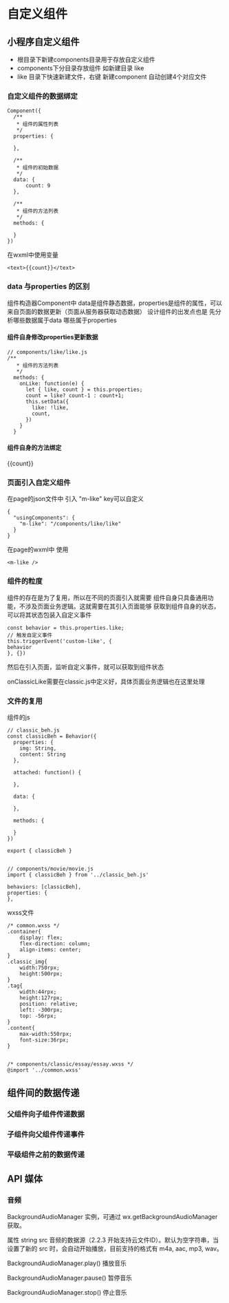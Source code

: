 # 自定义组件

## 小程序自定义组件

* 根目录下新建components目录用于存放自定义组件
* components下分目录存放组件 如新建目录 like
* like 目录下快速新建文件，右键 新建component 自动创建4个对应文件

### 自定义组件的数据绑定

```text
Component({
  /**
   * 组件的属性列表
   */
  properties: {

  },

  /**
   * 组件的初始数据
   */
  data: {
      count: 9
  },

  /**
   * 组件的方法列表
   */
  methods: {

  }
})
```

在wxml中使用变量

```text
<text>{{count}}</text>
```

### data 与properties 的区别

组件构造器Component中 data是组件静态数据，properties是组件的属性，可以来自页面的数据更新（页面从服务器获取动态数据） 设计组件的出发点也是 先分析哪些数据属于data 哪些属于properties

#### 组件自身修改properties更新数据

```text
// components/like/like.js
/**
   * 组件的方法列表
   */
  methods: {
    onLike: function(e) {
      let { like, count } = this.properties;
      count = like? count-1 : count+1;
      this.setData({
        like: !like,
        count,
      })
    }
  }
```

#### 组件自身的方法绑定

{{count}}

### 页面引入自定义组件

在page的json文件中 引入 "m-like" key可以自定义

```text
{
  "usingComponents": {
    "m-like": "/components/like/like"
  }
}
```

在page的wxml中 使用

```text
<m-like />
```

### 组件的粒度

组件的存在是为了复用，所以在不同的页面引入就需要 组件自身只具备通用功能，不涉及页面业务逻辑。这就需要在其引入页面能够 获取到组件自身的状态，可以将其状态包装入自定义事件

```text
const behavior = this.properties.like;
// 触发自定义事件
this.triggerEvent('custom-like', {
behavior
}, {})
```

然后在引入页面，监听自定义事件，就可以获取到组件状态

onClassicLike需要在classic.js中定义好，具体页面业务逻辑也在这里处理

### 文件的复用

组件的js

```text
// classic_beh.js
const classicBeh = Behavior({
  properties: {
    img: String,
    content: String
  },

  attached: function() {

  },

  data: {

  },

  methods: {

  }
})

export { classicBeh }


// components/movie/movie.js
import { classicBeh } from '../classic_beh.js'

behaviors: [classicBeh],
properties: {
},
```

wxss文件

```text
/* common.wxss */
.container{
    display: flex;
    flex-direction: column;
    align-items: center;
}
.classic_img{
    width:750rpx;
    height:500rpx;
}
.tag{
    width:44rpx;
    height:127rpx;
    position: relative;
    left: -300rpx;
    top: -56rpx;
}
.content{
    max-width:550rpx;
    font-size:36rpx;
}


/* components/classic/essay/essay.wxss */
@import '../common.wxss'
```

## 组件间的数据传递

### 父组件向子组件传递数据

### 子组件向父组件传递事件

### 平级组件之前的数据传递

## API 媒体

### 音频

BackgroundAudioManager 实例，可通过 wx.getBackgroundAudioManager 获取。

属性 string src 音频的数据源（2.2.3 开始支持云文件ID）。默认为空字符串，当设置了新的 src 时，会自动开始播放，目前支持的格式有 m4a, aac, mp3, wav。

BackgroundAudioManager.play\(\) 播放音乐

BackgroundAudioManager.pause\(\) 暂停音乐

BackgroundAudioManager.stop\(\) 停止音乐

